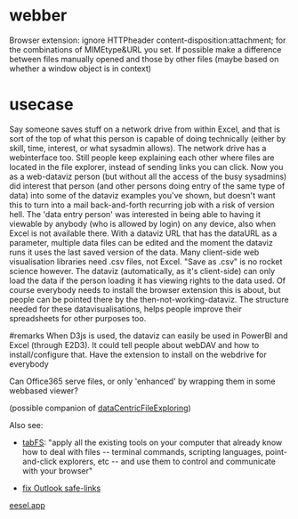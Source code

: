# webber
Browser extension: ignore HTTPheader content-disposition:attachment; for the combinations of MIMEtype&URL you set.
If possible make a difference between files manually opened and those by other files (maybe based on whether a window object is in context)

# usecase

Say someone saves stuff on a network drive from within Excel, and that is sort of the top of what this person is capable of doing technically (either by skill, time, interest, or what sysadmin allows).
The network drive has a webinterface too. Still people keep explaining each other where files are located in the file explorer, instead of sending links you can click.
Now you as a web-dataviz person (but without all the access of the busy sysadmins) did interest that person (and other persons doing entry of the same type of data) into some of the dataviz examples you've shown, but doesn't want this to turn into a mail back-and-forth recurring job with a risk of version hell. The 'data entry person' was interested in being able to having it viewable by anybody (who is allowed by login) on any device, also when Excel is not available there.
With a dataviz URL that has the dataURL as a parameter, multiple data files can be edited and the moment the dataviz runs it uses the last saved version of the data.
Many client-side web visualisation libraries need .csv files, not Excel. "Save as .csv" is no rocket science however.
The dataviz (automatically, as it's client-side) can only load the data if the person loading it has viewing rights to the data used.
Of course everybody needs to install the browser extension this is about, but people can be pointed there by the then-not-working-dataviz.
The structure needed for these datavisualisations, helps people improve their spreadsheets for other purposes too.

#remarks
When D3js is used, the dataviz can easily be used in PowerBI and Excel (through E2D3).
It could tell people about webDAV and how to install/configure that.
Have the extension to install on the webdrive for everybody

Can Office365 serve files, or only 'enhanced' by wrapping them in some webbased viewer?

(possible companion of [dataCentricFileExploring](https://github.com/steltenpower/dataCentricFileExploring))

Also see:

- [tabFS](https://mobile.twitter.com/anildash/status/1345594000162566144): "apply all the existing tools on your computer that already know how to deal with files -- terminal commands, scripting languages, point-and-click explorers, etc -- and use them to control and communicate with your browser"

- [fix Outlook safe-links](https://chrome.google.com/webstore/detail/un-safelink-outlook/pgchfppjhohfigdgfnglmbbeiingokmi)

[eesel.app](https://eesel.app)

